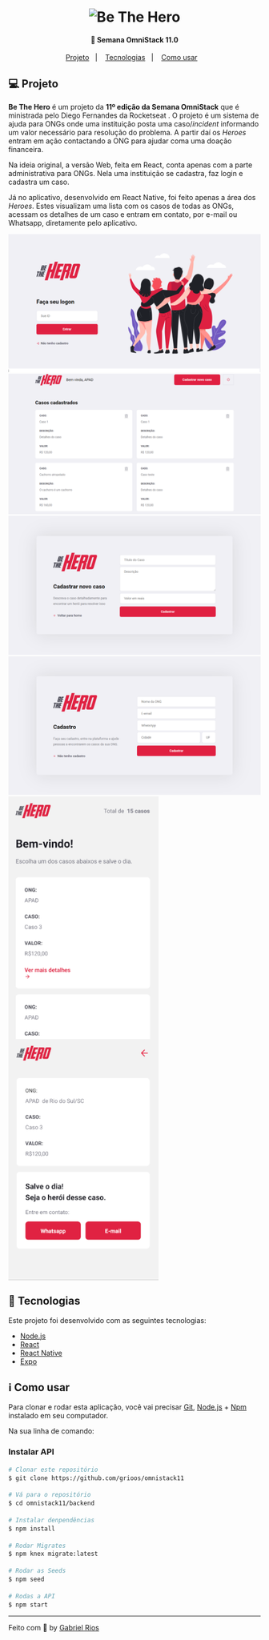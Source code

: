 <h1 align="center">
    <img alt="Be The Hero" src="frontend/src/assets/índice.svg" width="250px" />
</h1>

<h4 align="center"> 
	🚀 Semana OmniStack 11.0
</h4>

<p align="center">
  <a href="#computer-projeto">Projeto</a>&nbsp;&nbsp;&nbsp;|&nbsp;&nbsp;&nbsp;
  <a href="#rocket-tecnologias">Tecnologias</a>&nbsp;&nbsp;&nbsp;|&nbsp;&nbsp;&nbsp;
  <a href="#information_source-como-usar">Como usar</a>&nbsp;&nbsp;&nbsp;
</p>

## :computer: Projeto
<strong>Be The Hero</strong> é um projeto da <strong>11º edição da Semana OmniStack</strong> que é ministrada pelo Diego Fernandes da Rocketseat .
O projeto é um sistema de ajuda para ONGs onde uma instituição posta uma caso/<i>incident</i> informando um valor necessário para resolução do problema. A partir daí os <i>Heroes</i> entram em ação contactando a ONG para ajudar coma uma doação financeira.

Na ideia original, a versão Web, feita em React, conta apenas com a parte administrativa para ONGs. Nela uma instituição se cadastra, faz login e cadastra um caso.

Já no aplicativo, desenvolvido em React Native, foi feito apenas a área dos <i>Heroes</i>. Estes visualizam uma lista com os casos de todas as ONGs, acessam os detalhes de um caso e entram em contato, por e-mail ou Whatsapp, diretamente pelo aplicativo.

<img src="frontend/src/assets/logon.PNG" alt="Página login">
<img src="frontend/src/assets/incidents.PNG" alt="Página incidentes">
<img src="frontend/src/assets/new-incident.PNG" alt="Página novo incidente">
<img src="frontend/src/assets/new-ong.PNG" alt="Página nova ong">

<div>
	<img src="mobile/assets/incidents.PNG" alt="Página incidentes" width="300px" align="center" margin-right"20px">
	<img src="mobile/assets/details.PNG" alt="Página detalhes" width="300px" align="center">
</div>


## :rocket: Tecnologias
Este projeto foi desenvolvido com as seguintes tecnologias:

- [Node.js](https://nodejs.org/en/) 
- [React](https://reactjs.org)
- [React Native](https://facebook.github.io/react-native/)
- [Expo](https://expo.io/)

## :information_source: Como usar
Para clonar e rodar esta aplicação, você vai precisar [Git](https://git-scm.com), [Node.js][nodejs] + [Npm][npm] instalado em seu computador.

Na sua linha de comando:

### Instalar API
```bash
# Clonar este repositório
$ git clone https://github.com/grioos/omnistack11

# Vá para o repositório
$ cd omnistack11/backend

# Instalar denpendências
$ npm install

# Rodar Migrates
$ npm knex migrate:latest 

# Rodar as Seeds
$ npm seed

# Rodas a API
$ npm start
```
---

Feito com :black_heart: by [Gabriel Rios](https://www.linkedin.com/in/grioos/)

[nodejs]: https://nodejs.org/
[npm]: https://www.npmjs.com/get-npm
[vc]: https://code.visualstudio.com/
